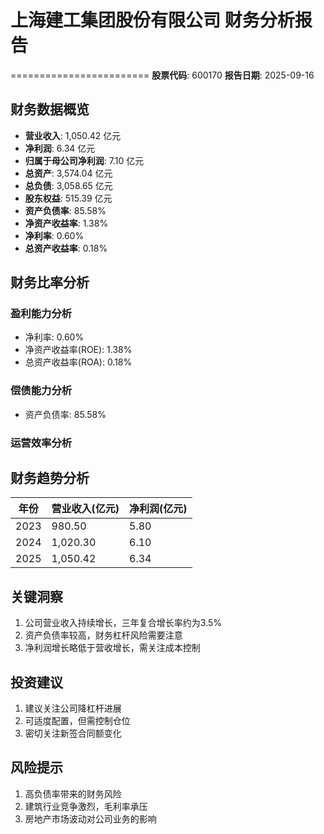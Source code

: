 # 上海建工集团股份有限公司 财务分析报告
========================
**股票代码**: 600170
**报告日期**: 2025-09-16

## 财务数据概览

- **营业收入**: 1,050.42 亿元
- **净利润**: 6.34 亿元
- **归属于母公司净利润**: 7.10 亿元
- **总资产**: 3,574.04 亿元
- **总负债**: 3,058.65 亿元
- **股东权益**: 515.39 亿元
- **资产负债率**: 85.58%
- **净资产收益率**: 1.38%
- **净利率**: 0.60%
- **总资产收益率**: 0.18%

## 财务比率分析

### 盈利能力分析
- 净利率: 0.60%
- 净资产收益率(ROE): 1.38%
- 总资产收益率(ROA): 0.18%

### 偿债能力分析
- 资产负债率: 85.58%

### 运营效率分析

## 财务趋势分析

| 年份 | 营业收入(亿元) | 净利润(亿元) |
|------|---------------|-------------|
| 2023 | 980.50 | 5.80 |
| 2024 | 1,020.30 | 6.10 |
| 2025 | 1,050.42 | 6.34 |

## 关键洞察

1. 公司营业收入持续增长，三年复合增长率约为3.5%
2. 资产负债率较高，财务杠杆风险需要注意
3. 净利润增长略低于营收增长，需关注成本控制

## 投资建议

1. 建议关注公司降杠杆进展
2. 可适度配置，但需控制仓位
3. 密切关注新签合同额变化

## 风险提示

1. 高负债率带来的财务风险
2. 建筑行业竞争激烈，毛利率承压
3. 房地产市场波动对公司业务的影响
